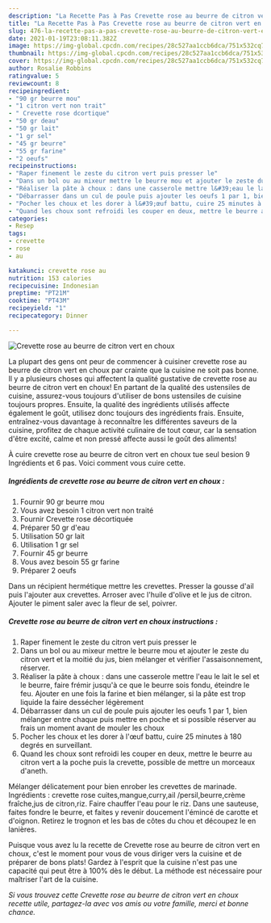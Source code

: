 ```yaml
---
description: "La Recette Pas à Pas Crevette rose au beurre de citron vert en choux"
title: "La Recette Pas à Pas Crevette rose au beurre de citron vert en choux"
slug: 476-la-recette-pas-a-pas-crevette-rose-au-beurre-de-citron-vert-en-choux
date: 2021-01-19T23:08:11.382Z
image: https://img-global.cpcdn.com/recipes/28c527aa1ccb6dca/751x532cq70/crevette-rose-au-beurre-de-citron-vert-en-choux-photo-principale-de-la-recette.jpg
thumbnail: https://img-global.cpcdn.com/recipes/28c527aa1ccb6dca/751x532cq70/crevette-rose-au-beurre-de-citron-vert-en-choux-photo-principale-de-la-recette.jpg
cover: https://img-global.cpcdn.com/recipes/28c527aa1ccb6dca/751x532cq70/crevette-rose-au-beurre-de-citron-vert-en-choux-photo-principale-de-la-recette.jpg
author: Rosalie Robbins
ratingvalue: 5
reviewcount: 8
recipeingredient:
- "90 gr beurre mou"
- "1 citron vert non trait"
- " Crevette rose dcortique"
- "50 gr deau"
- "50 gr lait"
- "1 gr sel"
- "45 gr beurre"
- "55 gr farine"
- "2 oeufs"
recipeinstructions:
- "Raper finement le zeste du citron vert puis presser le"
- "Dans un bol ou au mixeur mettre le beurre mou et ajouter le zeste du citron vert et la moitié du jus, bien mélanger et vérifier l&#39;assaisonnement, réserver."
- "Réaliser la pâte à choux : dans une casserole mettre l&#39;eau le lait le sel et le beurre, faire frémir jusqu&#39;à ce que le beurre sois fondu, éteindre le feu. Ajouter en une fois la farine et bien mélanger, si la pâte est trop liquide la faire dessécher légèrement"
- "Débarrasser dans un cul de poule puis ajouter les oeufs 1 par 1, bien mélanger entre chaque puis mettre en poche et si possible réserver au frais un moment avant de mouler les choux"
- "Pocher les choux et les dorer à l&#39;œuf battu, cuire 25 minutes à 180 degrés en surveillant."
- "Quand les choux sont refroidi les couper en deux, mettre le beurre au citron vert a la poche puis la crevette, possible de mettre un morceaux d&#39;aneth."
categories:
- Resep
tags:
- crevette
- rose
- au

katakunci: crevette rose au 
nutrition: 153 calories
recipecuisine: Indonesian
preptime: "PT21M"
cooktime: "PT43M"
recipeyield: "1"
recipecategory: Dinner

---
```



![Crevette rose au beurre de citron vert en choux](https://img-global.cpcdn.com/recipes/28c527aa1ccb6dca/751x532cq70/crevette-rose-au-beurre-de-citron-vert-en-choux-photo-principale-de-la-recette.jpg)

La plupart des gens ont peur de commencer à cuisiner crevette rose au beurre de citron vert en choux par crainte que la cuisine ne soit pas bonne. Il y a plusieurs choses qui affectent la qualité gustative de crevette rose au beurre de citron vert en choux! En partant de la qualité des ustensiles de cuisine, assurez-vous toujours d'utiliser de bons ustensiles de cuisine toujours propres. Ensuite, la qualité des ingrédients utilisés affecte également le goût, utilisez donc toujours des ingrédients frais. Ensuite, entraînez-vous davantage à reconnaître les différentes saveurs de la cuisine, profitez de chaque activité culinaire de tout cœur, car la sensation d'être excité, calme et non pressé affecte aussi le goût des aliments!

<!--inarticleads1-->

À cuire crevette rose au beurre de citron vert en choux tue seul besion 9 Ingrédients et 6 pas. Voici comment vous cuire cette.

##### Ingrédients de crevette rose au beurre de citron vert en choux :

1. Fournir 90 gr beurre mou
1. Vous avez besoin 1 citron vert non traité
1. Fournir  Crevette rose décortiquée
1. Préparer 50 gr d&#39;eau
1. Utilisation 50 gr lait
1. Utilisation 1 gr sel
1. Fournir 45 gr beurre
1. Vous avez besoin 55 gr farine
1. Préparer 2 oeufs


Dans un récipient hermétique mettre les crevettes. Presser la gousse d&#39;ail puis l&#39;ajouter aux crevettes. Arroser avec l&#39;huile d&#39;olive et le jus de citron. Ajouter le piment saler avec la fleur de sel, poivrer. 

<!--inarticleads2-->

##### Crevette rose au beurre de citron vert en choux instructions :

1. Raper finement le zeste du citron vert puis presser le
1. Dans un bol ou au mixeur mettre le beurre mou et ajouter le zeste du citron vert et la moitié du jus, bien mélanger et vérifier l&#39;assaisonnement, réserver.
1. Réaliser la pâte à choux : dans une casserole mettre l&#39;eau le lait le sel et le beurre, faire frémir jusqu&#39;à ce que le beurre sois fondu, éteindre le feu. Ajouter en une fois la farine et bien mélanger, si la pâte est trop liquide la faire dessécher légèrement
1. Débarrasser dans un cul de poule puis ajouter les oeufs 1 par 1, bien mélanger entre chaque puis mettre en poche et si possible réserver au frais un moment avant de mouler les choux
1. Pocher les choux et les dorer à l&#39;œuf battu, cuire 25 minutes à 180 degrés en surveillant.
1. Quand les choux sont refroidi les couper en deux, mettre le beurre au citron vert a la poche puis la crevette, possible de mettre un morceaux d&#39;aneth.


Mélanger délicatement pour bien enrober les crevettes de marinade. Ingrédients : crevette rose cuites,mangue,curry,ail /persil,beurre,crème fraîche,jus de citron,riz. Faire chauffer l&#39;eau pour le riz. Dans une sauteuse, faites fondre le beurre, et faites y revenir doucement l&#39;émincé de carotte et d&#39;oignon. Retirez le trognon et les bas de côtes du chou et découpez le en lanières. 

<!--inarticleads1-->

<p>
Puisque vous avez lu la recette de Crevette rose au beurre de citron vert en choux, c'est le moment pour vous de vous diriger vers la cuisine et de préparer de bons plats! Gardez à l'esprit que la cuisine n'est pas une capacité qui peut être à 100% dès le début. La méthode est nécessaire pour maîtriser l'art de la cuisine.
</p>

<p>
<i>Si vous trouvez cette Crevette rose au beurre de citron vert en choux recette utile, partagez-la avec vos amis ou votre famille, merci et bonne chance.</i>
</p>
